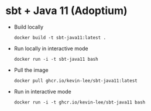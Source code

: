 # sbt + Java 11 (Adoptium)

* Build locally
  ```shell
  docker build -t sbt-java11:latest .
  ```

* Run locally in interactive mode
  ```shell
  docker run -i -t sbt-java11 bash
  ```

* Pull the image
  ```shell
  docker pull ghcr.io/kevin-lee/sbt-java11:latest
  ```

* Run in interactive mode
  ```shell
  docker run -i -t ghcr.io/kevin-lee/sbt-java11 bash
  ```
